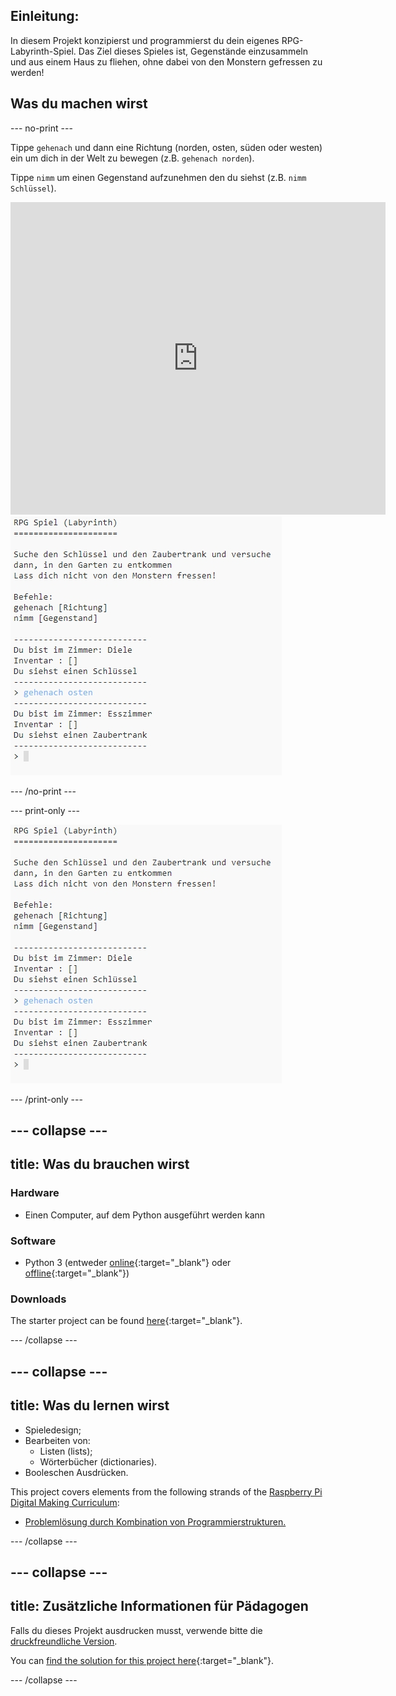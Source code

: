 ## Einleitung:

In diesem Projekt konzipierst und programmierst du dein eigenes RPG-Labyrinth-Spiel. Das Ziel dieses Spieles ist, Gegenstände einzusammeln und aus einem Haus zu fliehen, ohne dabei von den Monstern gefressen zu werden!

## Was du machen wirst

\--- no-print \---

Tippe `gehenach` und dann eine Richtung (norden, osten, süden oder westen) ein um dich in der Welt zu bewegen (z.B. `gehenach norden`).

Tippe `nimm` um einen Gegenstand aufzunehmen den du siehst (z.B. `nimm Schlüssel`).

<div class="trinket">
  <iframe src="https://trinket.io/embed/python/d06adeb527?outputOnly=true&start=result" width="600" height="500" frameborder="0" marginwidth="0" marginheight="0" allowfullscreen>
  </iframe>
  <img src="images/rpg-finished.png">
</div>

\--- /no-print \---

\--- print-only \---

![fertiges Projekt](images/rpg-finished.png)

\--- /print-only \---

## \--- collapse \---

## title: Was du brauchen wirst

### Hardware

+ Einen Computer, auf dem Python ausgeführt werden kann

### Software

+ Python 3 (entweder [online](https://trinket.io/){:target="_blank"} oder [offline](https://www.python.org/downloads/){:target="_blank"})

### Downloads

The starter project can be found [here](https://rpf.io/p/en/rpg-go){:target="_blank"}.

\--- /collapse \---

## \--- collapse \---

## title: Was du lernen wirst

+ Spieledesign;
+ Bearbeiten von: 
    + Listen (lists);
    + Wörterbücher (dictionaries).
+ Booleschen Ausdrücken.

This project covers elements from the following strands of the [Raspberry Pi Digital Making Curriculum](https://rpf.io/curriculum):

+ [Problemlösung durch Kombination von Programmierstrukturen.](https://www.raspberrypi.org/curriculum/programming/builder)

\--- /collapse \---

## \--- collapse \---

## title: Zusätzliche Informationen für Pädagogen

Falls du dieses Projekt ausdrucken musst, verwende bitte die [druckfreundliche Version](https://projects.raspberrypi.org/en/projects/rpg/print).

You can [find the solution for this project here](https://rpf.io/p/en/rpg-get){:target="_blank"}.

\--- /collapse \---